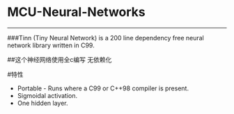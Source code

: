 # MCU-Neural-Networks
----
###Tinn (Tiny Neural Network) is a 200 line dependency free neural network library written in C99.

##这个神经网络使用全c编写 无依赖化

#特性

* Portable - Runs where a C99 or C++98 compiler is present.
* Sigmoidal activation.
* One hidden layer.

